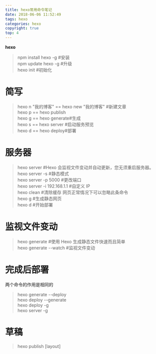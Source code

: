 ```yaml
---
title: hexo常用命令笔记
date: 2018-06-06 11:52:49
tags: hexo
categories: hexo
copyright: true
top: 4
---
```


**hexo**<br>
> npm install hexo -g #安装  
npm update hexo -g #升级  
hexo init #初始化

<!--more-->
# 简写 #

> hexo n "我的博客" == hexo new "我的博客" #新建文章	<br>
hexo p == hexo publish	<br>
hexo g == hexo generate#生成	<br>
hexo s == hexo server #启动服务预览	<br>
hexo d == hexo deploy#部署	

# 服务器 #

> hexo server #Hexo 会监视文件变动并自动更新，您无须重启服务器。<br>
hexo server -s #静态模式<br>
hexo server -p 5000 #更改端口<br>
hexo server -i 192.168.1.1 #自定义 IP<br>
hexo clean #清除缓存 网页正常情况下可以忽略此条命令<br>
hexo g #生成静态网页<br>
hexo d #开始部署<br>

# 监视文件变动 #

> hexo generate #使用 Hexo 生成静态文件快速而且简单<br>
hexo generate --watch #监视文件变动

# 完成后部署 #

两个命令的作用是相同的

> hexo generate --deploy<br>
hexo deploy --generate<br>
hexo deploy -g<br>
hexo server -g

# 草稿 #

> hexo publish [layout] <title>

# 模版 #

> 
> hexo new "postName" #新建文章<br>
hexo new page "pageName" #新建页面<br>
hexo generate #生成静态页面至public目录<br>
hexo server #开启预览访问端口（默认端口4000，'ctrl + c'关闭server）<br>
hexo deploy #将.deploy目录部署到GitHub<br>


> hexo new [layout] <title><br>
hexo new photo "My Gallery"<br>
hexo new "Hello World" --lang tw

变量	|描述
--|--
layout	|布局<br>
title	|标题<br>
date	|文件建立日期<br>

```
title: 使用Hexo搭建个人博客<br>
layout: post<br>
date: 2014-03-03 19:07:43<br>
comments: true<br>
categories: Blog<br>
tags: [Hexo]<br>
keywords: Hexo, Blog<br>
description: 生命在于折腾，又把博客折腾到Hexo了。给Hexo点赞。
```


# 模版（Scaffold） #

> hexo new photo "My Gallery"

变量	|描述
--|-- 
layout	|布局<br>
title	|标题<br>
date	|文件建立日期

# 设置文章摘要 #

以上是文章摘要` <!--more-->` 以下是余下全文 

# 写作 #


> hexo new page <title><br>
hexo new post <title>

变量 | 描述
---|---
:title	| 标题
:year	|建立的年份（4 位数）
:month	|建立的月份（2 位数）
:i_month	|建立的月份（去掉开头的零）
:day	|建立的日期（2 位数）
:i_day	|建立的日期（去掉开头的零）


# 推送到服务器上 #
 

> hexo n #写文章<br>
> hexo g #生成<br>
> hexo d #部署 #可与hexo g合并为 hexo d -g



# 报错 #
 

## 1.找不到git部署 ##

```
ERROR Deployer not found: git
```

## 2.解决方法 ##


> npm install hexo-deployer-git --save




## 3.部署类型设置git ##

hexo 3.0 部署类型不再是github，_config.yml 中修改


```
# Deployment
## Docs: http://hexo.io/docs/deployment.html
deploy:
  type: git
  repository: git@***.github.com:***/***.github.io.git
  branch: master
```


## 4. xcodebuild ##

xcode-select: error: tool 'xcodebuild' requires Xcode, but active developer directory '/Library/Developer/CommandLineTools' is a command line tools instance

> npm install bcrypt

## 5. RSS不显示 ##

安装RSS插件
> npm install hexo-generator-feed --save

开启RSS功能
编辑hexo/_config.yml，添加如下代码：


```
rss: /atom.xml #rss地址  默认即可
```

# 开启评论 #

1.我使用多说代替自带的评论，在多说 网站注册 > 后台管理 > 添加新站点 > 工具 === 复制通用代码 里面有 short_name

    1.在根目录 _config.yml 添加一行 disqus_shortname: jslite 是在多说注册时产生的

    2.复制到 themes\landscape\layout\_partial\article.ejs
把


```
<% if (!index && post.comments && config.disqus_shortname){ %>
<section id="comments">
<div id="disqus_thread">
  <noscript>Please enable JavaScript to view the <a href="//disqus.com/?ref_noscript">comments powered by Disqus.</a></noscript>
</div>
</section>
<% } %>
```

改为


```
<% if (!index && post.comments && config.disqus_shortname){ %>
  <section id="comments">
    <!-- 多说评论框 start -->
    <div class="ds-thread" data-thread-key="<%= post.layout %>-<%= post.slug %>" data-title="<%= post.title %>" data-url="<%= page.permalink %>"></div>
    <!-- 多说评论框 end -->
    <!-- 多说公共JS代码 start (一个网页只需插入一次) -->
    <script type="text/javascript">
    var duoshuoQuery = {short_name:'<%= config.disqus_shortname %>'};
      (function() {
        var ds = document.createElement('script');
        ds.type = 'text/javascript';ds.async = true;
        ds.src = (document.location.protocol == 'https:' ? 'https:' : 'http:') + '//static.duoshuo.com/embed.js';
        ds.charset = 'UTF-8';
        (document.getElementsByTagName('head')[0] 
         || document.getElementsByTagName('body')[0]).appendChild(ds);
      })();
      </script>
    <!-- 多说公共JS代码 end -->
  </section>
<% } %>
```

